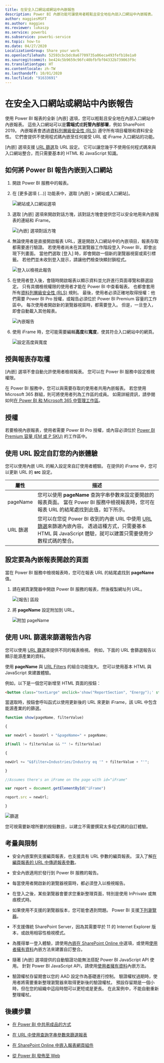 ```yaml
---
title: 在安全入口網站或網站中內嵌報告
description: Power BI 內嵌功能可讓使用者輕鬆且安全地在內部入口網站中內嵌報表。
author: maggiesMSFT
ms.author: maggies
ms.reviewer: lukaszp
ms.service: powerbi
ms.subservice: powerbi-service
ms.topic: how-to
ms.date: 04/27/2020
LocalizationGroup: Share your work
ms.openlocfilehash: 52593cbcbdc0a67709735a06eca493fefb18e1a0
ms.sourcegitcommit: be424c5b9659c96fc40bfbfbf04332b739063f9c
ms.translationtype: HT
ms.contentlocale: zh-TW
ms.lasthandoff: 10/01/2020
ms.locfileid: "91633691"
---
```

# <a name="embed-a-report-in-a-secure-portal-or-website"></a>在安全入口網站或網站中內嵌報告

使用 Power BI 報表的全新 [內嵌] 選項，您可以輕鬆且安全地在內部入口網站中內嵌報表。 這些入口網站可以是**雲端式**或**託管內部部署**，例如 SharePoint 2019。 內嵌報表會透過[資料列層級安全性 (RLS)](../admin/service-admin-rls.md) 遵守所有項目權限和資料安全性。 它們會提供不使用程式碼內嵌至任何接受 URL 或 iFrame 入口網站的功能。 

[內嵌] 選項支援 [URL 篩選](service-url-filters.md)及 URL 設定。 它可以讓您幾乎不使用任何程式碼來與入口網站整合，而只需要基本的 HTML 和 JavaScript 知識。

## <a name="how-to-embed-power-bi-reports-into-portals"></a>如何將 Power BI 報告內嵌到入口網站

1. 開啟 Power BI 服務中的報表。

2. 在 [更多選項 (...)] 功能表中，選取 [內嵌] >  [網站或入口網站]。

    ![網站或入口網站選項](media/service-embed-secure/power-bi-more-options-website.png)

2. 選取 [內嵌] 選項來開啟對話方塊，該對話方塊會提供您可以安全地用來內嵌報表的連結和 iFrame。

    ![[內嵌] 選項對話方塊](media/service-embed-secure/secure-embed-code-dialog.png)

3. 無論使用者是直接開啟報表 URL，還是開啟入口網站中的內嵌項目，報表存取都需要進行驗證。 若使用者尚未在其瀏覽器工作階段登入 Power BI，即會出現下列畫面。 當他們選取 [登入] 時，即會開啟一個新的瀏覽器視窗或索引標籤。 若他們並未收到登入提示，請讓他們檢查快顯封鎖程式。

    ![登入以檢視此報告](media/service-embed-secure/secure-embed-sign-in.png)

4. 在使用者登入後，會隨時開啟報表以顯示資料並允許進行頁面導覽和篩選設定。 只有具備檢視權限的使用者才能在 Power BI 中查看報表。 也都會套用所有[資料列層級安全性 (RLS)](../admin/service-admin-rls.md) 規則。 最後，使用者必須正確地取得授權：他們需要 Power BI Pro 授權，或報告必須位於 Power BI Premium 容量的工作區中。 每次使用者開啟新的瀏覽器視窗時，都需要登入。 但是，一旦登入，即會自動載入其他報表。

    ![內嵌報告](media/service-embed-secure/secure-embed-report.png)

5. 使用 iFrame 時，您可能需要編輯**高度**和**寬度**，使其符合入口網站中的網頁。

    ![設定高度與寬度](media/service-embed-secure/secure-embed-size.png)

## <a name="granting-report-access"></a>授與報表存取權

[內嵌] 選項不會自動允許使用者檢視報表。 您可以在 Power BI 服務中設定檢視權限。

在 Power BI 服務中，您可以與需要存取的使用者共用內嵌報表。 若您使用 Microsoft 365 群組，則可將使用者列為工作區的成員。 如需詳細資訊，請參閱如何[在 Power BI 和 Microsoft 365 中管理工作區](service-manage-app-workspace-in-power-bi-and-office-365.md)。

## <a name="licensing"></a>授權

若要檢視內嵌報表，使用者需要 Power BI Pro 授權，或內容必須位於 [Power BI Premium 容量 (EM 或 P SKU)](../admin/service-admin-premium-purchase.md) 的工作區中。

## <a name="customize-your-embed-experience-using-url-settings"></a>使用 URL 設定自訂您的內嵌體驗

您可以使用內嵌 URL 的輸入設定來自訂使用者體驗。 在提供的 iFrame 中，您可以更新 URL 的 **src** 設定。

| 屬性  | 描述  |
|-----------|--------------|
| pageName  | 您可以使用 **pageName** 查詢字串參數來設定要開啟的報表頁面。 當在 Power BI 服務中檢視報表時，您可在報表 URL 的結尾處找到此值，如下所示。 |
| URL 篩選  | 您可以在您從 Power BI 收到的內嵌 URL 中使用 [URL 篩選](service-url-filters.md)來篩選內嵌內容。 透過這種方式，只需要基本 HTML 與 JavaScript 體驗，就可以建置只需要使用少數程式碼的整合。  |

## <a name="set-which-page-opens-for-an-embedded-report"></a>設定要為內嵌報表開啟的頁面 

當在 Power BI 服務中檢視報表時，您可在報表 URL 的結尾處找到 **pageName** 值。

1. 請在網頁瀏覽器中開啟 Power BI 服務的報表，然後複製網址列 URL。

    ![[報告] 區段](media/service-embed-secure/secure-embed-report-section.png)

2. 將 **pageName** 設定附加到 URL。

    ![附加 pageName](media/service-embed-secure/secure-embed-append-page-name.png)

## <a name="filter-report-content-using-url-filters"></a>使用 URL 篩選來篩選報告內容 

您可以使用 [URL 篩選](service-url-filters.md)來提供不同的報表檢視。 例如，下面的 URL 會篩選報告以顯示能源產業的資料。

使用 **pageName** 與 [URL Filters](service-url-filters.md) 的組合功能強大。 您可以使用基本 HTML 與 JavaScript 來建置體驗。

例如，以下是一個您可新增至 HTML 頁面的按鈕：

```html
<button class="textLarge" onclick='show("ReportSection", "Energy");' style="display: inline-block;">Show Energy</button>
```

當選取時，按鈕會呼叫函式以使用更新後的 URL 來更新 iFrame，該 URL 中包含能源產業的的篩選。

```javascript
function show(pageName, filterValue)

{

var newUrl = baseUrl + "&pageName=" + pageName;

if(null != filterValue && "" != filterValue)

{

newUrl += "&$filter=Industries/Industry eq '" + filterValue + "'";

}

//Assumes there's an iFrame on the page with id="iFrame"

var report = document.getElementById("iFrame")

report.src = newUrl;

}
```

![篩選](media/service-embed-secure/secure-embed-filter.png)

您可視需要新增所要的按鈕數目，以建立不需要撰寫太多程式碼的自訂體驗。 

## <a name="considerations-and-limitations"></a>考量與限制

* 安全內嵌案例支援編頁報表，也支援具有 URL 參數的編頁報表。 深入了解[在編頁報表的 URL 中傳遞報表參數](../paginated-reports/report-builder-url-pass-parameters.md)。

* 安全內嵌適用於發行到 Power BI 服務的報告。

* 每當使用者開啟新的瀏覽器視窗時，都必須登入以檢視報告。

* 在登入之後，某些瀏覽器會要求您重新整理頁面，特別是使用 InPrivate 或無痕模式時。

* 如果使用不支援的瀏覽器版本，您可能會遇到問題。 Power BI 支援[下列瀏覽器](../fundamentals/power-bi-browsers.md)。

* 不支援傳統 SharePoint Server，因為其需要早於 11 的 Internet Explorer 版本，或啟用相容性檢視模式。

* 為獲得單一登入體驗，請使用[內嵌在 SharePoint Online 中](service-embed-report-spo.md)選項，或使用[使用者擁有資料](../developer/embedded/embed-sample-for-your-organization.md)內嵌方法來建置自訂整合。 

* 隨著 [內嵌] 選項提供的自動驗證功能無法搭配 Power BI JavaScript API 使用。 針對 Power BI JavaScript API，請使用[使用者擁有資料](../developer/embedded/embed-sample-for-your-organization.md)內嵌方法。 

* 驗證權杖存留期會以您的 AAD 設定作為基礎進行控制。 驗證權杖過期時，使用者將需要重新整理瀏覽器來取得更新後的驗證權杖。 預設存留期是一個小時，但在您的組織中這段時間可以更短或是更長。  在此案例中，不能自動重新整理權杖。

## <a name="next-steps"></a>後續步驟

* [在 Power BI 中共用成品的方式](service-how-to-collaborate-distribute-dashboards-reports.md)

* [在 URL 中使用查詢字串參數來篩選報表](service-url-filters.md)

* [在 SharePoint Online 中嵌入報表網頁組件](service-embed-report-spo.md)

* [從 Power BI 發佈至 Web](service-publish-to-web.md)
